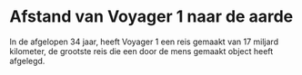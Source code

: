# Afstand van Voyager 1 naar de aarde

In de afgelopen 34 jaar, heeft Voyager 1 een reis gemaakt van 17 miljard
kilometer, de grootste reis die een door de mens gemaakt object heeft afgelegd.
